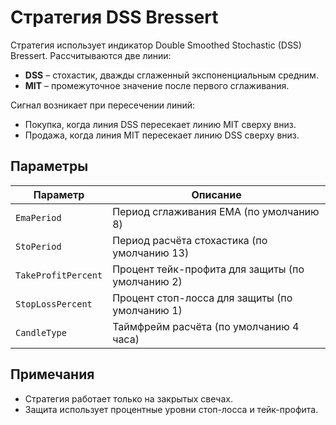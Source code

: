 # Стратегия DSS Bressert

Стратегия использует индикатор Double Smoothed Stochastic (DSS) Bressert. Рассчитываются две линии:

- **DSS** – стохастик, дважды сглаженный экспоненциальным средним.
- **MIT** – промежуточное значение после первого сглаживания.

Сигнал возникает при пересечении линий:

- Покупка, когда линия DSS пересекает линию MIT сверху вниз.
- Продажа, когда линия MIT пересекает линию DSS сверху вниз.

## Параметры

| Параметр | Описание |
|----------|----------|
| `EmaPeriod` | Период сглаживания EMA (по умолчанию 8) |
| `StoPeriod` | Период расчёта стохастика (по умолчанию 13) |
| `TakeProfitPercent` | Процент тейк-профита для защиты (по умолчанию 2) |
| `StopLossPercent` | Процент стоп-лосса для защиты (по умолчанию 1) |
| `CandleType` | Таймфрейм расчёта (по умолчанию 4 часа) |

## Примечания

- Стратегия работает только на закрытых свечах.
- Защита использует процентные уровни стоп-лосса и тейк-профита.
